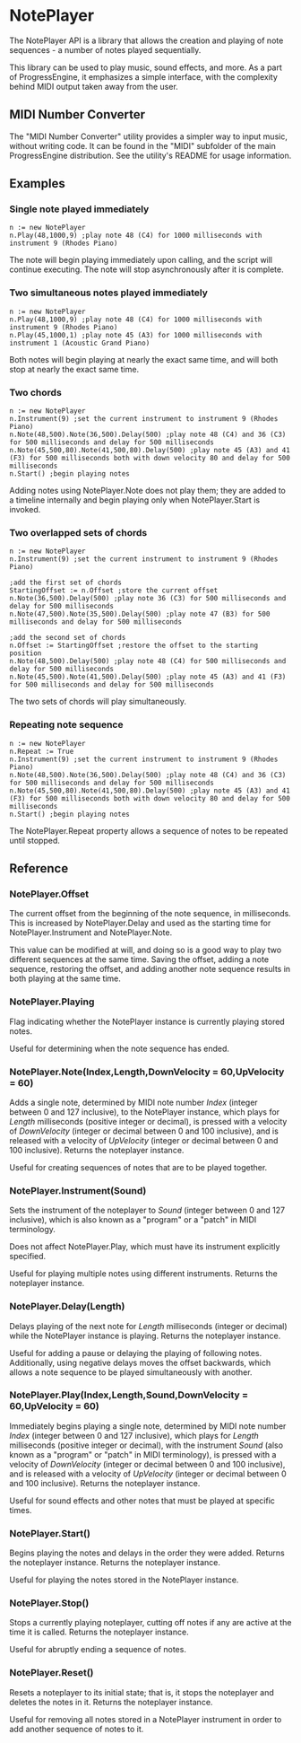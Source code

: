 NotePlayer
==========
The NotePlayer API is a library that allows the creation and playing of note sequences - a number of notes played sequentially.

This library can be used to play music, sound effects, and more. As a part of ProgressEngine, it emphasizes a simple interface, with the complexity behind MIDI output taken away from the user.

MIDI Number Converter
---------------------
The "MIDI Number Converter" utility provides a simpler way to input music, without writing code. It can be found in the "MIDI" subfolder of the main ProgressEngine distribution. See the utility's README for usage information.

Examples
--------

### Single note played immediately

    n := new NotePlayer
    n.Play(48,1000,9) ;play note 48 (C4) for 1000 milliseconds with instrument 9 (Rhodes Piano)

The note will begin playing immediately upon calling, and the script will continue executing. The note will stop asynchronously after it is complete.

### Two simultaneous notes played immediately

    n := new NotePlayer
    n.Play(48,1000,9) ;play note 48 (C4) for 1000 milliseconds with instrument 9 (Rhodes Piano)
    n.Play(45,1000,1) ;play note 45 (A3) for 1000 milliseconds with instrument 1 (Acoustic Grand Piano)

Both notes will begin playing at nearly the exact same time, and will both stop at nearly the exact same time.

### Two chords

    n := new NotePlayer
    n.Instrument(9) ;set the current instrument to instrument 9 (Rhodes Piano)
    n.Note(48,500).Note(36,500).Delay(500) ;play note 48 (C4) and 36 (C3) for 500 milliseconds and delay for 500 milliseconds
    n.Note(45,500,80).Note(41,500,80).Delay(500) ;play note 45 (A3) and 41 (F3) for 500 milliseconds both with down velocity 80 and delay for 500 milliseconds
    n.Start() ;begin playing notes

Adding notes using NotePlayer.Note does not play them; they are added to a timeline internally and begin playing only when NotePlayer.Start is invoked.

### Two overlapped sets of chords

    n := new NotePlayer
    n.Instrument(9) ;set the current instrument to instrument 9 (Rhodes Piano)
    
    ;add the first set of chords
    StartingOffset := n.Offset ;store the current offset
    n.Note(36,500).Delay(500) ;play note 36 (C3) for 500 milliseconds and delay for 500 milliseconds
    n.Note(47,500).Note(35,500).Delay(500) ;play note 47 (B3) for 500 milliseconds and delay for 500 milliseconds
    
    ;add the second set of chords
    n.Offset := StartingOffset ;restore the offset to the starting position
    n.Note(48,500).Delay(500) ;play note 48 (C4) for 500 milliseconds and delay for 500 milliseconds
    n.Note(45,500).Note(41,500).Delay(500) ;play note 45 (A3) and 41 (F3) for 500 milliseconds and delay for 500 milliseconds

The two sets of chords will play simultaneously.

### Repeating note sequence

    n := new NotePlayer
    n.Repeat := True
    n.Instrument(9) ;set the current instrument to instrument 9 (Rhodes Piano)
    n.Note(48,500).Note(36,500).Delay(500) ;play note 48 (C4) and 36 (C3) for 500 milliseconds and delay for 500 milliseconds
    n.Note(45,500,80).Note(41,500,80).Delay(500) ;play note 45 (A3) and 41 (F3) for 500 milliseconds both with down velocity 80 and delay for 500 milliseconds
    n.Start() ;begin playing notes

The NotePlayer.Repeat property allows a sequence of notes to be repeated until stopped.

Reference
---------

### NotePlayer.Offset

The current offset from the beginning of the note sequence, in milliseconds. This is increased by NotePlayer.Delay and used as the starting time for NotePlayer.Instrument and NotePlayer.Note.

This value can be modified at will, and doing so is a good way to play two different sequences at the same time. Saving the offset, adding a note sequence, restoring the offset, and adding another note sequence results in both playing at the same time.

### NotePlayer.Playing

Flag indicating whether the NotePlayer instance is currently playing stored notes.

Useful for determining when the note sequence has ended.

### NotePlayer.Note(Index,Length,DownVelocity = 60,UpVelocity = 60)

Adds a single note, determined by MIDI note number _Index_ (integer between 0 and 127 inclusive), to the NotePlayer instance, which plays for _Length_ milliseconds (positive integer or decimal), is pressed with a velocity of _DownVelocity_ (integer or decimal between 0 and 100 inclusive), and is released with a velocity of _UpVelocity_ (integer or decimal between 0 and 100 inclusive). Returns the noteplayer instance.

Useful for creating sequences of notes that are to be played together.

### NotePlayer.Instrument(Sound)

Sets the instrument of the noteplayer to _Sound_ (integer between 0 and 127 inclusive), which is also known as a "program" or a "patch" in MIDI terminology.

Does not affect NotePlayer.Play, which must have its instrument explicitly specified.

Useful for playing multiple notes using different instruments. Returns the noteplayer instance.

### NotePlayer.Delay(Length)

Delays playing of the next note for _Length_ milliseconds (integer or decimal) while the NotePlayer instance is playing. Returns the noteplayer instance.

Useful for adding a pause or delaying the playing of following notes. Additionally, using negative delays moves the offset backwards, which allows a note sequence to be played simultaneously with another.

### NotePlayer.Play(Index,Length,Sound,DownVelocity = 60,UpVelocity = 60)

Immediately begins playing a single note, determined by MIDI note number _Index_ (integer between 0 and 127 inclusive), which plays for _Length_ milliseconds (positive integer or decimal), with the instrument _Sound_ (also known as a "program" or "patch" in MIDI terminology), is pressed with a velocity of _DownVelocity_ (integer or decimal between 0 and 100 inclusive), and is released with a velocity of _UpVelocity_ (integer or decimal between 0 and 100 inclusive). Returns the noteplayer instance.

Useful for sound effects and other notes that must be played at specific times.

### NotePlayer.Start()

Begins playing the notes and delays in the order they were added. Returns the noteplayer instance. Returns the noteplayer instance.

Useful for playing the notes stored in the NotePlayer instance.

### NotePlayer.Stop()

Stops a currently playing noteplayer, cutting off notes if any are active at the time it is called. Returns the noteplayer instance.

Useful for abruptly ending a sequence of notes.

### NotePlayer.Reset()

Resets a noteplayer to its initial state; that is, it stops the noteplayer and deletes the notes in it. Returns the noteplayer instance.

Useful for removing all notes stored in a NotePlayer instrument in order to add another sequence of notes to it.